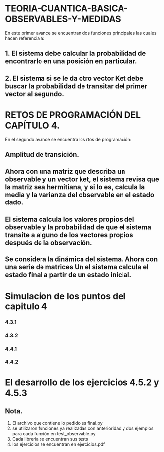 # TEORIA-CUANTICA-BASICA-OBSERVABLES-Y-MEDIDAS
En este primer avance se encuentran dos funciones principales las cuales hacen referencia a:
## 1. El sistema debe calcular la probabilidad de encontrarlo en una posición en particular.
## 2. El sistema si se le da otro vector Ket debe buscar la probabilidad de transitar del primer vector al segundo.

# RETOS DE PROGRAMACIÓN DEL CAPÍTULO 4.
En el segundo avance se encuentra los rtos de programación:
## Amplitud de transición.
## Ahora con una matriz que describa un observable y un vector ket, el sistema revisa que la matriz sea hermitiana, y si lo es, calcula la media y la varianza del observable en el estado dado.
## El sistema calcula los valores propios del observable y la probabilidad de que el sistema transite a alguno de los vectores propios después de la observación.
## Se considera la dinámica del sistema. Ahora con una serie de matrices Un el sistema calcula el estado final a partir de un estado inicial.

# Simulacion de los puntos del capitulo 4
### 4.3.1
### 4.3.2
### 4.4.1
### 4.4.2

# El desarrollo de los ejercicios 4.5.2 y 4.5.3
## Nota.
1. El archivo que contiene lo pedido es final.py
2. se utilizaron funciones ya realizadas con anterioridad y dos ejemplos para cada función en test_observable.py
3. Cada libreria se encuentran sus tests
4. los ejercicios se encuentran en ejercicios.pdf
